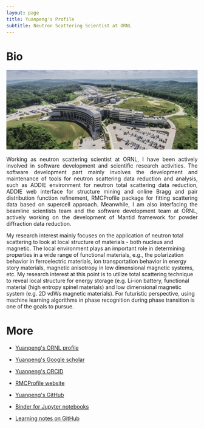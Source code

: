 ```yaml
---
layout: page
title: Yuanpeng's Profile
subtitle: Neutron Scattering Scientist at ORNL
---
```


Bio
===

<p align='center'>
<img src="/assets/img/SNS.jpg"
   style="border:none;"
   alt="SNS"
   title="SNS" />
</p>

<p style='text-align: justify;'>
Working as neutron scattering scientist at ORNL, I have been 
actively involved in software development and scientific research activities.
The software development part mainly involves the development and maintenance of
tools for neutron scattering data reduction and analysis, such as ADDIE environment
for neutron total scattering data reduction, ADDIE web interface for structure
mining and online Bragg and pair distribution function refinement, RMCProfile package
for fitting scattering data based on supercell approach. Meanwhile, I am also
interfacing the beamline scientists team and the software development team at ORNL,
actively working on the development of Mantid framework for powder diffraction data reduction.

<br />

My research interest mainly focuses on the application of neutron total scattering
to look at local structure of materials - both nucleus and magnetic. The local environment
plays an important role in determining properties in a wide range of functional materials,
e.g., the polarization behavior in ferroelectric materials, ion transportation behavior in
energy story materials, magnetic anisotropy in low dimensional magnetic systems, etc. My
research interest at this point is to utilize total scattering technique to reveal local
structure for energy storage (e.g. Li-ion battery, functional material (high entropy spinel
materials) and low dimensional magnetic system (e.g. 2D vdWs magnetic materials). For
futuristic perspective, using machine learning algorithms in phase recognition during
phase transition is one of the goals to pursue.
</p>

More
===

- [Yuanpeng's ORNL profile](https://www.ornl.gov/staff-profile/yuanpeng-zhang)

- [Yuanpeng's Google scholar](https://scholar.google.com/citations?user=NgqIgO0AAAAJ&hl=en)

- [Yuanpeng's ORCID](https://orcid.org/0000-0003-4224-3361)

- [RMCProfile website](https://rmcprofile.pages.ornl.gov/)

- [Yuanpeng's GitHub](https://github.com/Kvieta1990)

- [Binder for Jupyter notebooks](https://mybinder.org/v2/gh/Kvieta1990/Jup_Notes/master)

- [Learning notes on GitHub](https://github.com/Kvieta1990/Iris)
